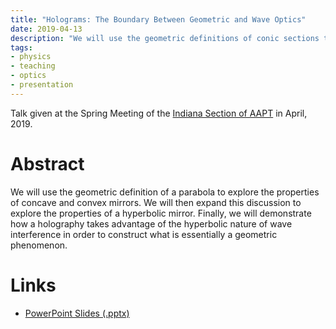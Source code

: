 ```yaml
---
title: "Holograms: The Boundary Between Geometric and Wave Optics"
date: 2019-04-13
description: "We will use the geometric definitions of conic sections to explore the properties of concave, convex, and hyperbolic mirrors. We will use this to demonstrate how holography takes advantage of wave interference in order to construct what is essentially a geometric phenomenon."
tags:
- physics
- teaching
- optics
- presentation
---
```


Talk given at the Spring Meeting of the [Indiana Section of AAPT](http://www.inaapt.org/) in April, 2019.

# Abstract

We will use the geometric definition of a parabola to explore the properties of concave and convex mirrors. We will then expand this discussion to explore the properties of a hyperbolic mirror. Finally, we will demonstrate how a holography takes advantage of the hyperbolic nature of wave interference in order to construct what is essentially a geometric phenomenon.


# Links

 * [PowerPoint Slides (.pptx)]('/files/holograms.pptx')